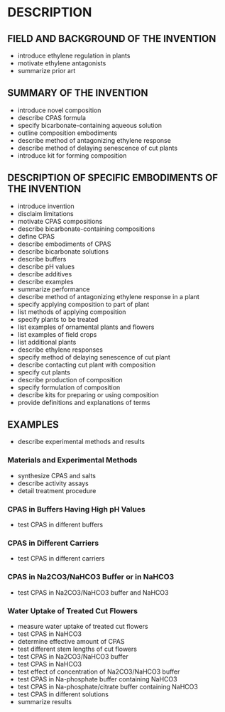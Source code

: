 # DESCRIPTION

## FIELD AND BACKGROUND OF THE INVENTION

- introduce ethylene regulation in plants
- motivate ethylene antagonists
- summarize prior art

## SUMMARY OF THE INVENTION

- introduce novel composition
- describe CPAS formula
- specify bicarbonate-containing aqueous solution
- outline composition embodiments
- describe method of antagonizing ethylene response
- describe method of delaying senescence of cut plants
- introduce kit for forming composition

## DESCRIPTION OF SPECIFIC EMBODIMENTS OF THE INVENTION

- introduce invention
- disclaim limitations
- motivate CPAS compositions
- describe bicarbonate-containing compositions
- define CPAS
- describe embodiments of CPAS
- describe bicarbonate solutions
- describe buffers
- describe pH values
- describe additives
- describe examples
- summarize performance
- describe method of antagonizing ethylene response in a plant
- specify applying composition to part of plant
- list methods of applying composition
- specify plants to be treated
- list examples of ornamental plants and flowers
- list examples of field crops
- list additional plants
- describe ethylene responses
- specify method of delaying senescence of cut plant
- describe contacting cut plant with composition
- specify cut plants
- describe production of composition
- specify formulation of composition
- describe kits for preparing or using composition
- provide definitions and explanations of terms

## EXAMPLES

- describe experimental methods and results

### Materials and Experimental Methods

- synthesize CPAS and salts
- describe activity assays
- detail treatment procedure

### CPAS in Buffers Having High pH Values

- test CPAS in different buffers

### CPAS in Different Carriers

- test CPAS in different carriers

### CPAS in Na2CO3/NaHCO3 Buffer or in NaHCO3

- test CPAS in Na2CO3/NaHCO3 buffer and NaHCO3

### Water Uptake of Treated Cut Flowers

- measure water uptake of treated cut flowers
- test CPAS in NaHCO3
- determine effective amount of CPAS
- test different stem lengths of cut flowers
- test CPAS in Na2CO3/NaHCO3 buffer
- test CPAS in NaHCO3
- test effect of concentration of Na2CO3/NaHCO3 buffer
- test CPAS in Na-phosphate buffer containing NaHCO3
- test CPAS in Na-phosphate/citrate buffer containing NaHCO3
- test CPAS in different solutions
- summarize results


